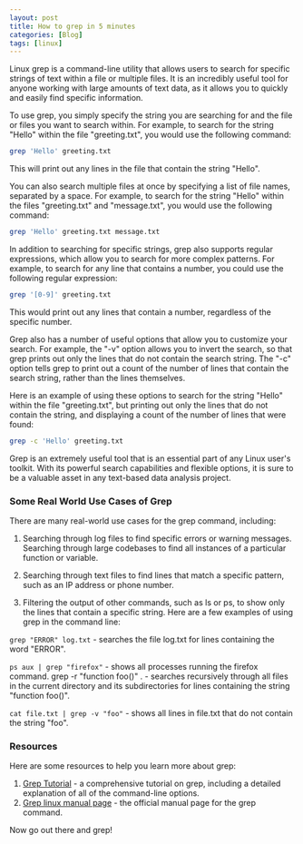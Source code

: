 ```yaml
---
layout: post
title: How to grep in 5 minutes
categories: [Blog]
tags: [linux]
---
```



Linux grep is a command-line utility that allows users to search for specific strings of text within a file or multiple files. It is an incredibly useful tool for anyone working with large amounts of text data, as it allows you to quickly and easily find specific information.

To use grep, you simply specify the string you are searching for and the file or files you want to search within. For example, to search for the string "Hello" within the file "greeting.txt", you would use the following command:

```bash
grep 'Hello' greeting.txt
```

This will print out any lines in the file that contain the string "Hello".

You can also search multiple files at once by specifying a list of file names, separated by a space. For example, to search for the string "Hello" within the files "greeting.txt" and "message.txt", you would use the following command:

```bash
grep 'Hello' greeting.txt message.txt
```

In addition to searching for specific strings, grep also supports regular expressions, which allow you to search for more complex patterns. For example, to search for any line that contains a number, you could use the following regular expression:

```bash
grep '[0-9]' greeting.txt    
```

This would print out any lines that contain a number, regardless of the specific number.

Grep also has a number of useful options that allow you to customize your search. For example, the "-v" option allows you to invert the search, so that grep prints out only the lines that do not contain the search string. The "-c" option tells grep to print out a count of the number of lines that contain the search string, rather than the lines themselves.

Here is an example of using these options to search for the string "Hello" within the file "greeting.txt", but printing out only the lines that do not contain the string, and displaying a count of the number of lines that were found:

```bash
grep -c 'Hello' greeting.txt    
```

Grep is an extremely useful tool that is an essential part of any Linux user's toolkit. With its powerful search capabilities and flexible options, it is sure to be a valuable asset in any text-based data analysis project.


### Some Real World Use Cases of Grep

There are many real-world use cases for the grep command, including:

1. Searching through log files to find specific errors or warning messages.
Searching through large codebases to find all instances of a particular function or variable.

2. Searching through text files to find lines that match a specific pattern, such as an IP address or phone number.
 
3. Filtering the output of other commands, such as ls or ps, to show only the lines that contain a specific string.
Here are a few examples of using grep in the command line:

`grep "ERROR" log.txt` - searches the file log.txt for lines containing the word "ERROR".

`ps aux | grep "firefox"` - shows all processes running the firefox command.
grep -r "function foo()" . - searches recursively through all files in the current directory and its subdirectories for lines containing the string "function foo()".

`cat file.txt | grep -v "foo"` - shows all lines in file.txt that do not contain the string "foo".


### Resources

Here are some resources to help you learn more about grep:

1. [Grep Tutorial](https://www.grymoire.com/Unix/Grep.html) - a comprehensive tutorial on grep, including a detailed explanation of all of the command-line options.
2. [Grep linux manual page](https://man7.org/linux/man-pages/man1/grep.1.html) - the official manual page for the grep command.




Now go out there and grep! 